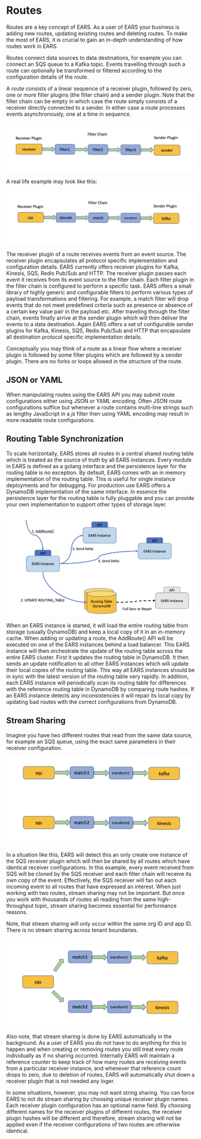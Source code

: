 # Routes

Routes are a key concept of EARS. As a user of EARS your business is adding new routes, updating existing 
routes and deleting routes. To make the most of EARS, it is crucial to gain an in-depth understanding of how 
routes work in EARS.

Routes connect data sources to data destinations, for example you can connect an SQS queue to a Kafka topic. 
Events travelling through such a route can optionally be transformed or filtered according to the configuration details of 
the route.
 
A route consists of a linear sequence of a receiver plugin, followed by zero, one or more filter plugins (the filter chain) 
and a sender plugin. Note that the filter chain can be empty in which case the route simply consists of a receiver 
directly connected to a sender. In either case a route processes events asynchronously, one at a time in sequence.

![image route](img/route_2.png)

A real life example may look like this:

![image route](img/route.png)

The receiver plugin of a route receives events from an event source. The receiver plugin encapsulates all protocol 
specific implementation and configuration details. EARS currently offers receiver plugins for Kafka, Kinesis, SQS, Redis
Pub/Sub and HTTP. The receiver plugin passes each event it receives from its event source to the filter chain.
Each filter plugin in the filter chain is configured to perform a specific task. EARS offers a small library of highly 
generic and configurable filters to perform various types of payload transformations and filtering. For example, a match
filter will drop events that do 
not meet predefined criteria such as presence or absence of a certain key value pair in the payload etc. After
traveling through the filter chain, events finally arrive at the sender plugin which will then deliver the events to
a data destination. Again EARS offers a set of configurable sender plugins for Kafka, Kinesis, SQS, Redis
Pub/Sub and HTTP that encapsulate all destination protocol specific implementation details.

Conceptually you may think of a route as a linear flow where a receiver plugin is followed by some filter plugins 
which are followed by a sender plugin. There are no forks or loops allowed in the structure of the route. 

## JSON or YAML

When manipulating routes using the EARS API you may submit route configurations either using JSON or YAML
encoding. Often JSON route configurations suffice but whenever a route contains multi-line strings such as 
lengthy JavaScript in a _js_ filter then using YAML encoding may result in more readable route configurations.

## Routing Table Synchronization

To scale horizontally, EARS stores all routes in a central shared routing table which is treated as the source 
of truth by all EARS instances. Every module in EARS is defined as a golang interface and the persistence layer 
for the routing table is no exception. By default, EARS comes with an in memory implementation of the routing table. 
This is useful for single instance deployments and for debugging. For production use EARS offers a DynamoDB 
implementation of the same interface. In essence the persistence layer for the routing table is fully pluggable 
and you can provide your own implementation to support other types of storage layer.

![image route](img/routing_table_sync.png)

When an EARS instance is started, it will load the entire routing table from storage (usually DynamoDB) and 
keep a local copy of it in 
an in-memory cache. When adding or updating a route, the AddRoute() API will be executed on one of the 
EARS instances behind a load balancer. This EARS instance will then orchestrate the update of the routing table
across the entire EARS cluster. First it updates the routing table in DynamoDB. It then sends an update notification
to all other EARS instances which will update their local copies of the routing table. This way all EARS instances
should be in sync with the latest version of the routing table very rapidly. In addition, each EARS instance will
periodically scan its routing table for differences with the reference routing table in DynamoDB by comparing 
route hashes. If an EARS instance detects any inconsistencies it will repair its local copy by updating bad routes
with the correct configurations from DynamoDB.

## Stream Sharing

Imagine you have two different routes that read from the same data source, for example an SQS queue, using the exact
same parameters in their receiver configuration.  

![image route](img/stream_sharing_1.png)

In a situation like this, EARS will detect this an only create one instance of the SQS receiver plugin which will 
then be shared by all routes which have identical receiver configurations. In this example, every event received
from SQS will be cloned by the SQS receiver and each filter chain will receive its own copy of the event. 
Effectively, the SQS receiver will fan out each incoming event to all routes that have expressed an interest.
When just working with two routes, stream sharing may not be important. But once you work with thousands of routes
all reading from the same high-throughput topic, stream sharing becomes essential for performance reasons.

Note, that stream sharing will only occur within the same org ID and app ID. There is no stream sharing across
tenant boundaries.

![image route](img/stream_sharing_2.png)

Also note, that stream sharing is done by EARS automatically in the background. As a user of EARS you do not have to 
do anything for this to happen and when creating or removing routes you still treat every route individually as if
no sharing occurred. Internally EARS will maintain a reference counter to keep track of how many routes are
receiving events from a particular receiver instance, and whenever that reference count drops to zero, due to deletion
of routes, EARS will automatically shut down a receiver plugin that is not needed any loger.

In some situations, however, you may not want string sharing. You can force EARS to not do stream sharing by
choosing unique receiver plugin names. Each receiver plugin configuration has an optional name field. By choosing
different names for the receiver plugins of different routes, the receiver plugin hashes will be different
and therefore, stream sharing will not be applied even if the receiver configurations of two routes are otherwise
identical.








